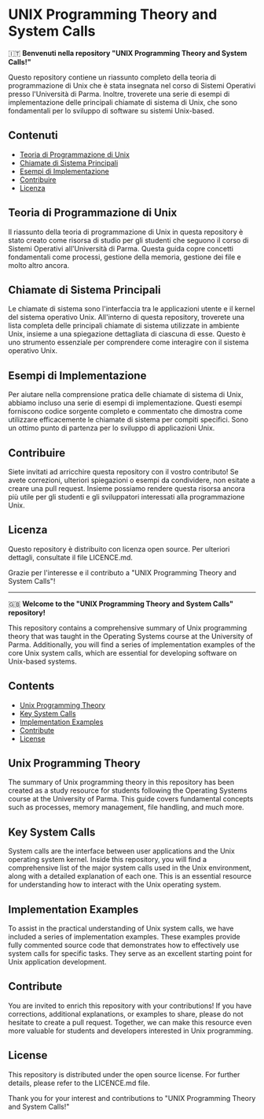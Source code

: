 # UNIX Programming Theory and System Calls

:it: **Benvenuti nella repository "UNIX Programming Theory and System Calls!"**

Questo repository contiene un riassunto completo della teoria di programmazione di Unix che è stata insegnata nel corso di Sistemi Operativi presso l'Università di Parma. Inoltre, troverete una serie di esempi di implementazione delle principali chiamate di sistema di Unix, che sono fondamentali per lo sviluppo di software su sistemi Unix-based.

## Contenuti

- [Teoria di Programmazione di Unix](#teoria-di-programmazione-di-unix)
- [Chiamate di Sistema Principali](#chiamate-di-sistema-principali)
- [Esempi di Implementazione](#esempi-di-implementazione)
- [Contribuire](#contribuire)
- [Licenza](#licenza)

## Teoria di Programmazione di Unix

Il riassunto della teoria di programmazione di Unix in questa repository è stato creato come risorsa di studio per gli studenti che seguono il corso di Sistemi Operativi all'Università di Parma. Questa guida copre concetti fondamentali come processi, gestione della memoria, gestione dei file e molto altro ancora.

## Chiamate di Sistema Principali

Le chiamate di sistema sono l'interfaccia tra le applicazioni utente e il kernel del sistema operativo Unix. All'interno di questa repository, troverete una lista completa delle principali chiamate di sistema utilizzate in ambiente Unix, insieme a una spiegazione dettagliata di ciascuna di esse. Questo è uno strumento essenziale per comprendere come interagire con il sistema operativo Unix.

## Esempi di Implementazione

Per aiutare nella comprensione pratica delle chiamate di sistema di Unix, abbiamo incluso una serie di esempi di implementazione. Questi esempi forniscono codice sorgente completo e commentato che dimostra come utilizzare efficacemente le chiamate di sistema per compiti specifici. Sono un ottimo punto di partenza per lo sviluppo di applicazioni Unix.

## Contribuire

Siete invitati ad arricchire questa repository con il vostro contributo! Se avete correzioni, ulteriori spiegazioni o esempi da condividere, non esitate a creare una pull request. Insieme possiamo rendere questa risorsa ancora più utile per gli studenti e gli sviluppatori interessati alla programmazione Unix.

## Licenza

Questo repository è distribuito con licenza open source. Per ulteriori dettagli, consultate il file LICENCE.md.

Grazie per l'interesse e il contributo a "UNIX Programming Theory and System Calls"!

_________________________________

:uk: **Welcome to the "UNIX Programming Theory and System Calls" repository!**

This repository contains a comprehensive summary of Unix programming theory that was taught in the Operating Systems course at the University of Parma. Additionally, you will find a series of implementation examples of the core Unix system calls, which are essential for developing software on Unix-based systems.

## Contents

- [Unix Programming Theory](#unix-programming-theory)
- [Key System Calls](#key-system-calls)
- [Implementation Examples](#implementation-examples)
- [Contribute](#contribute)
- [License](#license)

## Unix Programming Theory

The summary of Unix programming theory in this repository has been created as a study resource for students following the Operating Systems course at the University of Parma. This guide covers fundamental concepts such as processes, memory management, file handling, and much more.

## Key System Calls

System calls are the interface between user applications and the Unix operating system kernel. Inside this repository, you will find a comprehensive list of the major system calls used in the Unix environment, along with a detailed explanation of each one. This is an essential resource for understanding how to interact with the Unix operating system.

## Implementation Examples

To assist in the practical understanding of Unix system calls, we have included a series of implementation examples. These examples provide fully commented source code that demonstrates how to effectively use system calls for specific tasks. They serve as an excellent starting point for Unix application development.

## Contribute

You are invited to enrich this repository with your contributions! If you have corrections, additional explanations, or examples to share, please do not hesitate to create a pull request. Together, we can make this resource even more valuable for students and developers interested in Unix programming.

## License

This repository is distributed under the open source license. For further details, please refer to the LICENCE.md file.

Thank you for your interest and contributions to "UNIX Programming Theory and System Calls!"
